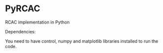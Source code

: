 # PyRCAC
RCAC implementation in Python 

Dependencies: 

You need to have control, numpy and matplotlib libraries installed to run the code.  
